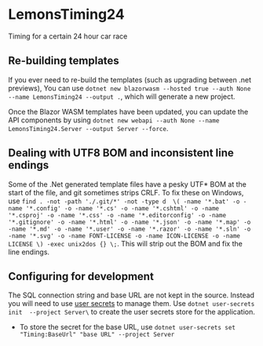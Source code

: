# LemonsTiming24

Timing for a certain 24 hour car race

## Re-building templates

If you ever need to re-build the templates (such as upgrading between .net
previews), You can use `dotnet new blazorwasm --hosted true --auth None --name LemonsTiming24 --output .`, which will generate a new project.

Once the Blazor WASM templates have been updated, you can update the API components by using `dotnet new webapi --auth None --name LemonsTiming24.Server --output Server --force`.

## Dealing with UTF8 BOM and inconsistent line endings

Some of the .Net generated template files have a pesky UTF* BOM at the start of the file, and git sometimes strips CRLF. To fix these on Windows, use ``find . -not -path './.git/*' -not -type d  \( -name '*.bat' -o -name '*.config' -o -name '*.cs' -o -name '*.cshtml' -o -name '*.csproj' -o -name '*.css' -o -name '*.editorconfig' -o -name '*.gitignore' -o -name '*.html' -o -name '*.json' -o -name '*.map' -o -name '*.md' -o -name '*.user' -o -name '*.razor' -o -name '*.sln' -o -name '*.svg' -o -name FONT-LICENSE -o -name ICON-LICENSE -o -name LICENSE \) -exec unix2dos {} \;``. This will strip out the BOM and fix the line endings.

## Configuring for development

The SQL connection string and base URL are not kept in the source. Instead you will need to use [user secrets](https://docs.microsoft.com/aspnet/core/security/app-secrets?view=aspnetcore-6.0&tabs=windows) to manage them. Use ``dotnet user-secrets init  --project Server\`` to create the user secrets store for the application.

* To store the secret for the base URL, use ``dotnet user-secrets set "Timing:BaseUrl" "base URL" --project Server``